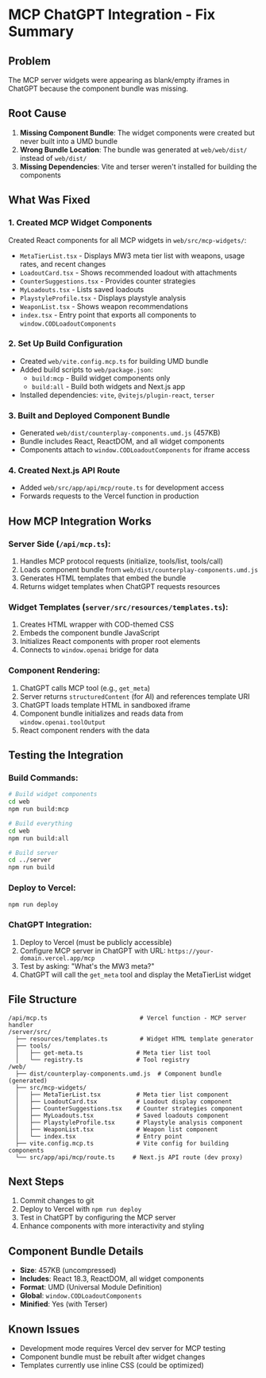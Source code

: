 # MCP ChatGPT Integration - Fix Summary

## Problem
The MCP server widgets were appearing as blank/empty iframes in ChatGPT because the component bundle was missing.

## Root Cause
1. **Missing Component Bundle**: The widget components were created but never built into a UMD bundle
2. **Wrong Bundle Location**: The bundle was generated at `web/web/dist/` instead of `web/dist/`
3. **Missing Dependencies**: Vite and terser weren't installed for building the components

## What Was Fixed

### 1. Created MCP Widget Components
Created React components for all MCP widgets in `web/src/mcp-widgets/`:
- `MetaTierList.tsx` - Displays MW3 meta tier list with weapons, usage rates, and recent changes
- `LoadoutCard.tsx` - Shows recommended loadout with attachments
- `CounterSuggestions.tsx` - Provides counter strategies
- `MyLoadouts.tsx` - Lists saved loadouts
- `PlaystyleProfile.tsx` - Displays playstyle analysis
- `WeaponList.tsx` - Shows weapon recommendations
- `index.tsx` - Entry point that exports all components to `window.CODLoadoutComponents`

### 2. Set Up Build Configuration
- Created `web/vite.config.mcp.ts` for building UMD bundle
- Added build scripts to `web/package.json`:
  - `build:mcp` - Build widget components only
  - `build:all` - Build both widgets and Next.js app
- Installed dependencies: `vite`, `@vitejs/plugin-react`, `terser`

### 3. Built and Deployed Component Bundle
- Generated `web/dist/counterplay-components.umd.js` (457KB)
- Bundle includes React, ReactDOM, and all widget components
- Components attach to `window.CODLoadoutComponents` for iframe access

### 4. Created Next.js API Route
- Added `web/src/app/api/mcp/route.ts` for development access
- Forwards requests to the Vercel function in production

## How MCP Integration Works

### Server Side (`/api/mcp.ts`):
1. Handles MCP protocol requests (initialize, tools/list, tools/call)
2. Loads component bundle from `web/dist/counterplay-components.umd.js`
3. Generates HTML templates that embed the bundle
4. Returns widget templates when ChatGPT requests resources

### Widget Templates (`server/src/resources/templates.ts`):
1. Creates HTML wrapper with COD-themed CSS
2. Embeds the component bundle JavaScript
3. Initializes React components with proper root elements
4. Connects to `window.openai` bridge for data

### Component Rendering:
1. ChatGPT calls MCP tool (e.g., `get_meta`)
2. Server returns `structuredContent` (for AI) and references template URI
3. ChatGPT loads template HTML in sandboxed iframe
4. Component bundle initializes and reads data from `window.openai.toolOutput`
5. React component renders with the data

## Testing the Integration

### Build Commands:
```bash
# Build widget components
cd web
npm run build:mcp

# Build everything
cd web
npm run build:all

# Build server
cd ../server
npm run build
```

### Deploy to Vercel:
```bash
npm run deploy
```

### ChatGPT Integration:
1. Deploy to Vercel (must be publicly accessible)
2. Configure MCP server in ChatGPT with URL: `https://your-domain.vercel.app/mcp`
3. Test by asking: "What's the MW3 meta?"
4. ChatGPT will call the `get_meta` tool and display the MetaTierList widget

## File Structure
```
/api/mcp.ts                          # Vercel function - MCP server handler
/server/src/
  ├── resources/templates.ts         # Widget HTML template generator
  ├── tools/
  │   ├── get-meta.ts               # Meta tier list tool
  │   └── registry.ts               # Tool registry
/web/
  ├── dist/counterplay-components.umd.js  # Component bundle (generated)
  ├── src/mcp-widgets/
  │   ├── MetaTierList.tsx          # Meta tier list component
  │   ├── LoadoutCard.tsx           # Loadout display component
  │   ├── CounterSuggestions.tsx    # Counter strategies component
  │   ├── MyLoadouts.tsx            # Saved loadouts component
  │   ├── PlaystyleProfile.tsx      # Playstyle analysis component
  │   ├── WeaponList.tsx            # Weapon list component
  │   └── index.tsx                 # Entry point
  ├── vite.config.mcp.ts            # Vite config for building components
  └── src/app/api/mcp/route.ts     # Next.js API route (dev proxy)
```

## Next Steps
1. Commit changes to git
2. Deploy to Vercel with `npm run deploy`
3. Test in ChatGPT by configuring the MCP server
4. Enhance components with more interactivity and styling

## Component Bundle Details
- **Size**: 457KB (uncompressed)
- **Includes**: React 18.3, ReactDOM, all widget components
- **Format**: UMD (Universal Module Definition)
- **Global**: `window.CODLoadoutComponents`
- **Minified**: Yes (with Terser)

## Known Issues
- Development mode requires Vercel dev server for MCP testing
- Component bundle must be rebuilt after widget changes
- Templates currently use inline CSS (could be optimized)
